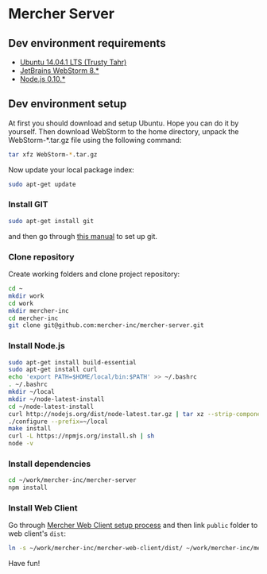 Mercher Server
==============

## Dev environment requirements
* [Ubuntu 14.04.1 LTS (Trusty Tahr)](http://releases.ubuntu.com/14.04.1/)
* [JetBrains WebStorm 8.*](http://www.jetbrains.com/webstorm/download/)
* [Node.js 0.10.*](http://nodejs.org/download/)

## Dev environment setup
At first you should download and setup Ubuntu. Hope you can do it by yourself.
Then download WebStorm to the home directory, unpack the WebStorm-*.tar.gz file using the following command:
```bash
tar xfz WebStorm-*.tar.gz
```
Now update your local package index:
```bash
sudo apt-get update
```

### Install GIT
```bash
sudo apt-get install git
```
and then go through [this manual](https://help.github.com/articles/set-up-git) to set up git.

### Clone repository
Create working folders and clone project repository:
```bash
cd ~
mkdir work
cd work
mkdir mercher-inc
cd mercher-inc
git clone git@github.com:mercher-inc/mercher-server.git
```

### Install Node.js
```bash
sudo apt-get install build-essential
sudo apt-get install curl
echo 'export PATH=$HOME/local/bin:$PATH' >> ~/.bashrc
. ~/.bashrc
mkdir ~/local
mkdir ~/node-latest-install
cd ~/node-latest-install
curl http://nodejs.org/dist/node-latest.tar.gz | tar xz --strip-components=1
./configure --prefix=~/local
make install
curl -L https://npmjs.org/install.sh | sh
node -v
```

### Install dependencies
```bash
cd ~/work/mercher-inc/mercher-server
npm install
```

### Install Web Client
Go through [Mercher Web Client setup process](https://github.com/mercher-inc/mercher-web-client#dev-environment-setup) and then link `public` folder to web client's `dist`:
```bash
ln -s ~/work/mercher-inc/mercher-web-client/dist/ ~/work/mercher-inc/mercher-server/public
```

Have fun!
